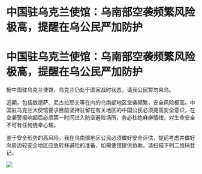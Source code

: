 # 中国驻乌克兰使馆：乌南部空袭频繁风险极高，提醒在乌公民严加防护

# 中国驻乌克兰使馆：乌南部空袭频繁风险极高，提醒在乌公民严加防护

据中国驻乌克兰使馆，乌克兰仍处于国家战时状态，请我公民暂勿来乌。

近期，包括敖德萨、尼古拉耶夫等在内的乌南部地区空袭频繁，安全风险极高。中国驻乌克兰大使馆要求目前坚持驻留在有关地区的中国公民必须提高安全意识，在空袭警报响起后必须第一时间进入防空避险场所，务必杜绝麻痹情绪，对生命安全不可有任何侥幸心理。

鉴于安全形势的高风险，我在乌南部地区公民必须做好安全评估，提前考虑并做好向周边较安全地区应急转移避险的准备，如需使馆提供协助，请扫描下列二维码登记。

![](https://inews.gtimg.com/om_bt/OxzMsUT_XzuAQP97lDHnaRbQLszXHICH5LLaUGnBe2a_EAA/1000)

